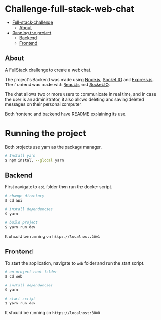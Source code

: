 # Challenge-full-stack-web-chat

- [Full-stack-challenge](#astran-challenge)
  - [About](#about)
- [Running the project](#running-the-project)
  - [Backend](#backend)
  - [Frontend](#frontend)

## About

A FullStack challenge to create a web chat.
<br>

The project's Backend was made using [Node.js](https://nodejs.org/en/), [Socket.IO](https://socket.io/) and [Express.js](https://expressjs.com/). The frontend was made with [React.js](https://reactjs.org/) and [Socket.IO](https://socket.io/).

The chat allows two or more users to communicate in real time, and in case the user is an administrator, it also allows deleting and saving deleted messages on their personal computer.

Both frontend and backend have README explaining its use.

# Running the project

Both projects use yarn as the package manager.

```bash
# Install yarn
$ npm install --global yarn
```

## Backend

First navigate to `api` folder then run the docker script.

```bash
# change directory
$ cd api

# install dependencies
$ yarn

# build project
$ yarn run dev
```

It should be running on `https://localhost:3001`
<br>

## Frontend

To start the application, navigate to `web` folder and run the start script.

```bash
# on project root folder
$ cd web

# install dependencies
$ yarn

# start script
$ yarn run dev
```
It should be running on `https://localhost:3000`
<br>